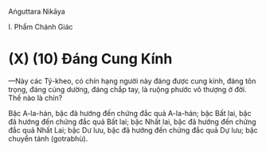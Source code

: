 Aṅguttara Nikāya

I. Phẩm Chánh Giác

# (X) (10) Ðáng Cung Kính

—Này các Tỷ-kheo, có chín hạng người này đáng được cung kính, đáng tôn trọng, đáng cúng dường, đáng chắp tay, là ruộng phước vô thượng ở đời. Thế nào là chín?

Bậc A-la-hán, bậc đã hướng đến chứng đắc quả A-la-hán; bậc Bất lai, bậc đã hướng đến chứng đắc quả Bất lai; bậc Nhất lai, bậc đã hướng đến chứng đắc quả Nhất Lai; bậc Dư lưu, bậc đã hướng đến chứng đắc quả Dự lưu; bậc chuyển tánh (gotrabhù).

